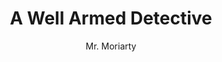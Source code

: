 ---
media: "images/rounds/round_2/well_armed_detective.png"
media_type: image
type: art
title: A Well Armed Detective
author: [Mr. Moriarty]
desc: Detective Edwardo Pedro-Gonzalez sporting his own revolver, two SR-7 survival rifles, and an SR-7 survival pistol.
---